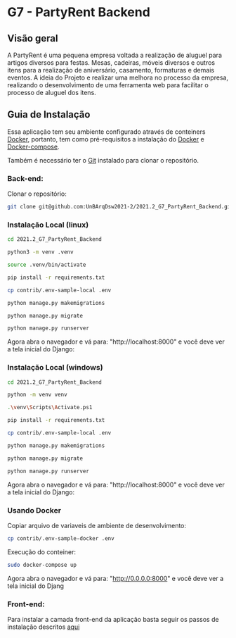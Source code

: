 # G7 - PartyRent Backend
## Visão geral

A PartyRent é uma pequena empresa voltada a realização de aluguel para artigos diversos para festas. Mesas, cadeiras, móveis diversos e outros itens para a realização de aniversário, casamento, formaturas e demais eventos. A ideia do Projeto e realizar uma melhora no processo da empresa, realizando o desenvolvimento de uma ferramenta web para facilitar o processo de aluguel dos itens.

## Guia de Instalação

Essa aplicação tem seu ambiente configurado através de conteiners [Docker](https://www.docker.com), portanto, tem como pré-requisitos a instalação do [Docker](https://www.docker.com/get-started) e [Docker-compose](https://docs.docker.com/compose/install/).

Também é necessário ter o [Git](https://git-scm.com) instalado para clonar o repositório.

### **Back-end**:

Clonar o repositório:
  
``` bash
git clone git@github.com:UnBArqDsw2021-2/2021.2_G7_PartyRent_Backend.git
```
    

### Instalação Local (linux)

``` bash
cd 2021.2_G7_PartyRent_Backend
```
``` bash
python3 -m venv .venv
```
``` bash
source .venv/bin/activate
```
``` bash
pip install -r requirements.txt
```
``` bash
cp contrib/.env-sample-local .env
```
``` bash
python manage.py makemigrations
```
``` bash
python manage.py migrate
```
``` bash
python manage.py runserver  
```  

Agora abra o navegador e vá para: "http://localhost:8000" e você deve ver a tela inicial do Django:  

### Instalação Local (windows)

``` bash
cd 2021.2_G7_PartyRent_Backend
```
``` bash
python -m venv venv  
```
``` bash
.\venv\Scripts\Activate.ps1 
```
``` bash
pip install -r requirements.txt
```
``` bash
cp contrib/.env-sample-local .env
```
``` bash
python manage.py makemigrations
```
``` bash
python manage.py migrate
```
``` bash
python manage.py runserver  
``` 

Agora abra o navegador e vá para: "http://localhost:8000" e você deve ver a tela inicial do Django:  
    
    
### Usando Docker  
    
Copiar arquivo de variaveis de ambiente de desenvolvimento:  
``` bash
cp contrib/.env-sample-docker .env
```
    
Execução do conteiner:
``` bash
sudo docker-compose up
```

Agora abra o navegador e vá para: "http://0.0.0.0:8000" e você deve ver a tela inicial do Djang  
    

### **Front-end:**

Para instalar a camada front-end da aplicação basta seguir os passos de instalação descritos [aqui](https://github.com/UnBArqDsw2021-2/2021.2_G7_PartyRent_Frontend)

